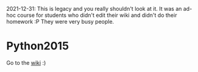 2021-12-31: This is legacy and you really shouldn't look at it. It was an ad-hoc course for students who didn't edit their wiki and didn't do their homework :P They were very busy people.

# Python2015

Go to the [wiki](../../wiki) :)
